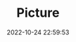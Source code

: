 ---
weight: 1
images:
- /images/edited/85.jpeg
title: Picture
date: 2022-10-24 22:59:53
tags: [luminar neo,work]
---